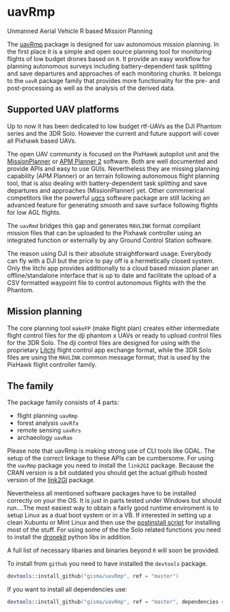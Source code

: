 # uavRmp
Unmanned Aerial Vehicle R based Mission Planning


The [uavRmp](https://github.com/gisma/uavRmp) package is designed 
for uav autonomous mission planning. In the first place it is a simple and open source planning tool for monitoring flights of low budget drones based on ```R```. It provide an easy workflow for planning autonomous 
surveys including battery-dependent task splitting and save departures and approaches of each monitoring chunks. It belongs to the ```uavR``` package family that provides more functionality for the pre- and post-processing as well as the analysis of the derived data.

## Supported UAV platforms

Up to now it has been dedicated to low budget rtf-UAVs as the DJI Phantom series and the 3DR Solo. However the current and future support will cover all Pixhawk based UAVs.

The open UAV community is focused on the PixHawk autopilot unit and the [MissionPlanner](http://ardupilot.org/planner/) or [APM Planner 2](http://ardupilot.org/planner2/) software. Both are well documented and provide APIs and easy to use GUIs. Nevertheless they are missing planning capability (APM Planner) or an terrain following autonomous flight planning tool, that is also dealing with battery-dependent task splitting and save departures and approaches (MissionPlanner) yet. Other commmerical competitors like the powerful [ugcs](https://www.ugcs.com/) software package are still lacking an advanced feature for generating smooth and save  surface following flights for low AGL flights.

The ```uavRmd``` bridges this gap  and  generates  ```MAVLINK``` format compliant mission files that can be uploaded to the Pixhawk controller using an integrated function or externally by any Ground Control Station software.

The reason using DJI is their absolute straightforward usage. Everybody can fly with a DJI but the price to pay off is a hermetically closed system. Only the litchi app provides additionally to a cloud based mission planer an offline/standalone interface that is up to date and facilitate the upload of a CSV formatted waypoint file to control autonomous flights with the the Phantom.


## Mission planning 

The core planning tool ```makeFP``` (make flight plan) creates either intermediate flight control files for the dji phantom x UAVs or ready to upload control files for the 3DR Solo. The dji control files are designed for using with the proprietary [Litchi](https://flylitchi.com/) flight control app exchange format, while the 3DR Solo files are using the ```MAVLINK``` common message format, that is used by the PixHawk flight controller family.

## The family

The package family consists of 4 parts:

  * flight planning ```uavRmp```
  * forest analysis ```uavRfa```
  * remote sensing ```uavRrs```
  * archaeology ```uavRao```
  

Please note that uavRmp is making strong use of CLI tools like GDAL. The setup  of the correct linkage to these APIs can be cumbersome. For using the ```uavRmp``` package you need to install the  ```link2GI``` package. Because the CRAN version is a bit outdated you should get the actual github hosted version of the [link2GI](https://github.com/gisma/link2GI/blob/master/README.md) package. 

Nevertheless all mentioned software packages have to be installed correctly on your the OS. It is just in parts tested under Windows but should run....The most easiest way to obtain a fairly good runtime enviroment is to setup Linux as a dual boot system or in a VB. If interested in setting up a clean Xubuntu or Mint Linux and then  use the  [postinstall script](http://giswerk.org/doku.php?do=export_code&id=tutorials:softgis:xubuntu:xubuntugis&codeblock=0setup) for installing most of the stuff. For using some of the the Solo related functions you need to install the [dronekit](http://python.dronekit.io/develop/installation.html) python libs in addition.

A full list of necessary libaries and binaries beyond ```R``` will soon be provided.


To install from ```github```  you need to have installed the ```devtools``` package.

```S
devtools::install_github("gisma/uavRmp", ref = "master")
```

If you want to install all dependencies use:

```S
devtools::install_github("gisma/uavRmp", ref = "master", dependencies = TRUE)
```
